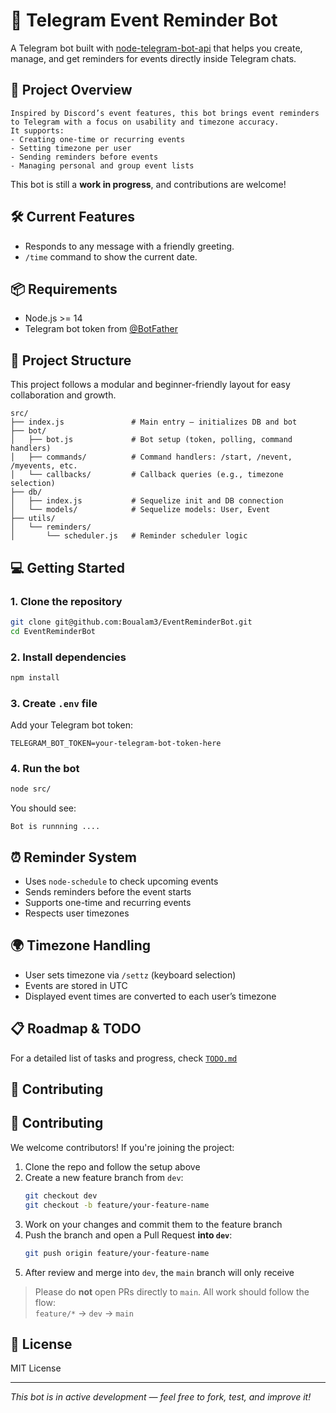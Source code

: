 # 🤖 Telegram Event Reminder Bot

A Telegram bot built with [node-telegram-bot-api](https://github.com/yagop/node-telegram-bot-api) that helps you create, manage, and get reminders for events directly inside Telegram chats.

## 🚀 Project Overview
    Inspired by Discord’s event features, this bot brings event reminders to Telegram with a focus on usability and timezone accuracy.
    It supports:
    - Creating one-time or recurring events
    - Setting timezone per user
    - Sending reminders before events
    - Managing personal and group event lists

This bot is still a **work in progress**, and contributions are welcome!

## 🛠 Current Features

- Responds to any message with a friendly greeting.
- `/time` command to show the current date.

## 📦 Requirements

- Node.js >= 14
- Telegram bot token from [@BotFather](https://t.me/botfather)

## 📁 Project Structure
This project follows a modular and beginner-friendly layout for easy collaboration and growth.


```
src/
├── index.js               # Main entry — initializes DB and bot
├── bot/
│   ├── bot.js             # Bot setup (token, polling, command handlers)
│   ├── commands/          # Command handlers: /start, /nevent, /myevents, etc.
│   └── callbacks/         # Callback queries (e.g., timezone selection)
├── db/
│   ├── index.js           # Sequelize init and DB connection
│   └── models/            # Sequelize models: User, Event
├── utils/
│   └── reminders/
│       └── scheduler.js   # Reminder scheduler logic
```


## 💻 Getting Started

### 1. Clone the repository

```bash
git clone git@github.com:Boualam3/EventReminderBot.git
cd EventReminderBot
```

### 2. Install dependencies

```bash
npm install
```

### 3. Create `.env` file

Add your Telegram bot token:

```env
TELEGRAM_BOT_TOKEN=your-telegram-bot-token-here
```

### 4. Run the bot

```bash
node src/
```

You should see:

```
Bot is runnning ....
```

## ⏰ Reminder System

- Uses `node-schedule` to check upcoming events
- Sends reminders before the event starts
- Supports one-time and recurring events
- Respects user timezones

## 🌍 Timezone Handling

- User sets timezone via `/settz` (keyboard selection)
- Events are stored in UTC
- Displayed event times are converted to each user’s timezone

## 📋 Roadmap & TODO

For a detailed list of tasks and progress, check [`TODO.md`](./TODO.md)

## 🤝 Contributing

## 🤝 Contributing

We welcome contributors! If you're joining the project:

1. Clone the repo and follow the setup above
2. Create a new feature branch from `dev`:
   ```bash
   git checkout dev
   git checkout -b feature/your-feature-name
   ```
3. Work on your changes and commit them to the feature branch
4. Push the branch and open a Pull Request **into `dev`**:
   ```bash
   git push origin feature/your-feature-name
   ```
5. After review and merge into `dev`, the `main` branch will only receive

> Please do **not** open PRs directly to `main`. All work should follow the flow:  
> `feature/*` → `dev` → `main`

## 🧼 License

MIT License

---

*_This bot is in active development — feel free to fork, test, and improve it!_*

